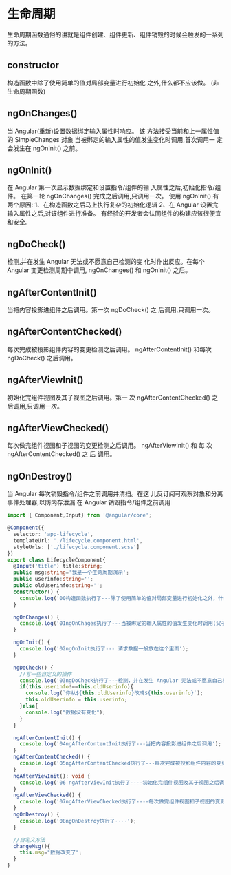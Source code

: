 # 生命周期

生命周期函数通俗的讲就是组件创建、组件更新、组件销毁的时候会触发的一系列的方法。

## constructor

构造函数中除了使用简单的值对局部变量进行初始化
之外,什么都不应该做。 (非生命周期函数)

## ngOnChanges()

当 Angular(重新)设置数据绑定输入属性时响应。 该
方法接受当前和上一属性值的 SimpleChanges 对象
当被绑定的输入属性的值发生变化时调用,首次调用一
定会发生在 ngOnInit() 之前。

## ngOnInit()

在 Angular 第一次显示数据绑定和设置指令/组件的输
入属性之后,初始化指令/组件。
在第一轮 ngOnChanges() 完成之后调用,只调用一次。
使用 ngOnInit() 有两个原因:
1、在构造函数之后马上执行复杂的初始化逻辑
2、在 Angular 设置完输入属性之后,对该组件进行准备。
有经验的开发者会认同组件的构建应该很便宜和安全。

## ngDoCheck()

检测,并在发生 Angular 无法或不愿意自己检测的变
化时作出反应。在每个 Angular 变更检测周期中调用,
ngOnChanges() 和 ngOnInit() 之后。

## ngAfterContentInit()

当把内容投影进组件之后调用。第一次 ngDoCheck() 之
后调用,只调用一次。

## ngAfterContentChecked()

每次完成被投影组件内容的变更检测之后调用。
ngAfterContentInit() 和每次 ngDoCheck() 之后调用。

## ngAfterViewInit()

初始化完组件视图及其子视图之后调用。第一
次 ngAfterContentChecked() 之后调用,只调用一次。

## ngAfterViewChecked()

每次做完组件视图和子视图的变更检测之后调用。
ngAfterViewInit() 和 每 次 ngAfterContentChecked() 之 后
调用。

## ngOnDestroy()

当 Angular 每次销毁指令/组件之前调用并清扫。在这
儿反订阅可观察对象和分离事件处理器,以防内存泄漏
在 Angular 销毁指令/组件之前调用

```ts
import { Component,Input} from '@angular/core';

@Component({
  selector: 'app-lifecycle',
  templateUrl: './lifecycle.component.html',
  styleUrls: ['./lifecycle.component.scss']
})
export class LifecycleComponent{
  @Input('title') title:string;
  public msg:string='我是一个生命周期演示';
  public userinfo:string='';
  public oldUserinfo:string='';
  constructor() {
    console.log('00构造函数执行了---除了使用简单的值对局部变量进行初始化之外，什么都不应该做')
  }

  ngOnChanges() {
    console.log('01ngOnChages执行了---当被绑定的输入属性的值发生变化时调用(父子组件传值的时候会触发)');
  }

  ngOnInit() {
    console.log('02ngOnInit执行了--- 请求数据一般放在这个里面');
  }

  ngDoCheck() {
    //写一些自定义的操作
    console.log('03ngDoCheck执行了---检测，并在发生 Angular 无法或不愿意自己检测的变化时作出反应');
    if(this.userinfo!==this.oldUserinfo){
      console.log(`你从${this.oldUserinfo}改成${this.userinfo}`);
      this.oldUserinfo = this.userinfo;
    }else{
      console.log("数据没有变化");
    }
  }

  ngAfterContentInit() {
    console.log('04ngAfterContentInit执行了---当把内容投影进组件之后调用');
  }
  ngAfterContentChecked() {
    console.log('05ngAfterContentChecked执行了---每次完成被投影组件内容的变更检测之后调用');
  }
  ngAfterViewInit(): void {
    console.log('06 ngAfterViewInit执行了----初始化完组件视图及其子视图之后调用（dom操作放在这个里面）');
  }
  ngAfterViewChecked() {
    console.log('07ngAfterViewChecked执行了----每次做完组件视图和子视图的变更检测之后调用');
  }
  ngOnDestroy() {
    console.log('08ngOnDestroy执行了····');
  }

  //自定义方法
  changeMsg(){
    this.msg="数据改变了";
  }
}

```
